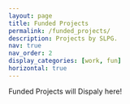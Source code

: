 ```yaml
---
layout: page
title: Funded Projects
permalink: /funded_projects/
description: Projects by SLPG.
nav: true
nav_order: 2
display_categories: [work, fun]
horizontal: true
---
```


<!-- pages/funded projects.md -->
<div class="projects text-justify">
<p>Funded Projects will Dispaly here!</p>
</div>
